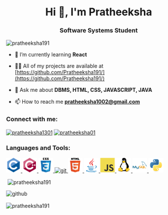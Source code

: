 <h1 align="center">Hi 👋, I'm Pratheeksha</h1>
<h3 align="center">Software Systems Student</h3>

<p align="left"> <img src="https://komarev.com/ghpvc/?username=pratheeksha191&label=Profile%20views&color=0e75b6&style=flat" alt="pratheeksha191" /> </p>

- 🌱 I’m currently learning **React**

- 👨‍💻 All of my projects are available at [https://github.com/Pratheeksha191/](https://github.com/Pratheeksha191/)

- 💬 Ask me about **DBMS, HTML, CSS, JAVASCRIPT, JAVA**

- 📫 How to reach me **pratheeksha1002@gmail.com**

<h3 align="left">Connect with me:</h3>
<p align="left">
<a href="https://twitter.com/pratheeksha1301" target="blank"><img align="center" src="https://raw.githubusercontent.com/rahuldkjain/github-profile-readme-generator/master/src/images/icons/Social/twitter.svg" alt="pratheeksha1301" height="30" width="40" /></a>
<a href="https://linkedin.com/in/pratheeksha01" target="blank"><img align="center" src="https://raw.githubusercontent.com/rahuldkjain/github-profile-readme-generator/master/src/images/icons/Social/linked-in-alt.svg" alt="pratheeksha01" height="30" width="40" /></a>
</p>

<h3 align="left">Languages and Tools:</h3>
<p align="left"> <a href="https://www.cprogramming.com/" target="_blank" rel="noreferrer"> <img src="https://raw.githubusercontent.com/devicons/devicon/master/icons/c/c-original.svg" alt="c" width="40" height="40"/> </a> <a href="https://www.w3schools.com/cpp/" target="_blank" rel="noreferrer"> <img src="https://raw.githubusercontent.com/devicons/devicon/master/icons/cplusplus/cplusplus-original.svg" alt="cplusplus" width="40" height="40"/> </a> <a href="https://www.w3schools.com/css/" target="_blank" rel="noreferrer"> <img src="https://raw.githubusercontent.com/devicons/devicon/master/icons/css3/css3-original-wordmark.svg" alt="css3" width="40" height="40"/> </a> <a href="https://git-scm.com/" target="_blank" rel="noreferrer"> <img src="https://www.vectorlogo.zone/logos/git-scm/git-scm-icon.svg" alt="git" width="40" height="40"/> </a> <a href="https://www.w3.org/html/" target="_blank" rel="noreferrer"> <img src="https://raw.githubusercontent.com/devicons/devicon/master/icons/html5/html5-original-wordmark.svg" alt="html5" width="40" height="40"/> </a> <a href="https://www.java.com" target="_blank" rel="noreferrer"> <img src="https://raw.githubusercontent.com/devicons/devicon/master/icons/java/java-original.svg" alt="java" width="40" height="40"/> </a> <a href="https://developer.mozilla.org/en-US/docs/Web/JavaScript" target="_blank" rel="noreferrer"> <img src="https://raw.githubusercontent.com/devicons/devicon/master/icons/javascript/javascript-original.svg" alt="javascript" width="40" height="40"/> </a> <a href="https://www.linux.org/" target="_blank" rel="noreferrer"> <img src="https://raw.githubusercontent.com/devicons/devicon/master/icons/linux/linux-original.svg" alt="linux" width="40" height="40"/> </a> <a href="https://www.mysql.com/" target="_blank" rel="noreferrer"> <img src="https://raw.githubusercontent.com/devicons/devicon/master/icons/mysql/mysql-original-wordmark.svg" alt="mysql" width="40" height="40"/> </a> <a href="https://www.python.org" target="_blank" rel="noreferrer"> <img src="https://raw.githubusercontent.com/devicons/devicon/master/icons/python/python-original.svg" alt="python" width="40" height="40"/> </a> </p>

<p>&nbsp;<img align="center" src="https://github-readme-stats.vercel.app/api?username=pratheeksha191&show_icons=true&locale=en" alt="pratheeksha191" /></p>



![github](https://user-images.githubusercontent.com/79851078/152790840-2d04e49b-a822-4716-be47-ec32ccdeef76.gif)

<p><img align="center" src="https://github-readme-streak-stats.herokuapp.com/?user=pratheeksha191&" alt="pratheeksha191" /></p>
